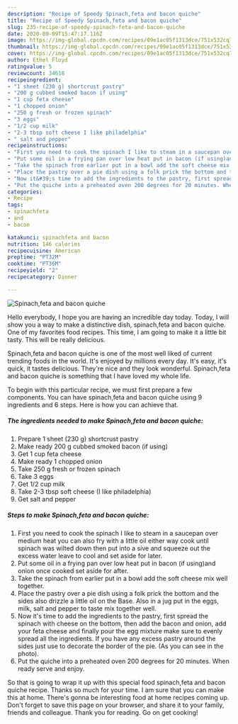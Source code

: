 ```yaml
---
description: "Recipe of Speedy Spinach,feta and bacon quiche"
title: "Recipe of Speedy Spinach,feta and bacon quiche"
slug: 235-recipe-of-speedy-spinach-feta-and-bacon-quiche
date: 2020-09-09T15:47:17.116Z
image: https://img-global.cpcdn.com/recipes/09e1ac05f1313dce/751x532cq70/spinachfeta-and-bacon-quiche-recipe-main-photo.jpg
thumbnail: https://img-global.cpcdn.com/recipes/09e1ac05f1313dce/751x532cq70/spinachfeta-and-bacon-quiche-recipe-main-photo.jpg
cover: https://img-global.cpcdn.com/recipes/09e1ac05f1313dce/751x532cq70/spinachfeta-and-bacon-quiche-recipe-main-photo.jpg
author: Ethel Floyd
ratingvalue: 5
reviewcount: 34618
recipeingredient:
- "1 sheet (230 g) shortcrust pastry"
- "200 g cubbed smoked bacon if using"
- "1 cup feta cheese"
- "1 chopped onion"
- "250 g fresh or frozen spinach"
- "3 eggs"
- "1/2 cup milk"
- "2-3 tbsp soft cheese I like philadelphia"
- " salt and pepper"
recipeinstructions:
- "First you need to cook the spinach I like to steam in a saucepan over medium heat you can also fry with a little oil either way cook until spinach was wilted down then put into a sive and squeeze out the excess water leave to cool and set aside for later."
- "Put some oil in a frying pan over low heat put in bacon (if using)and onion once cooked set aside for after."
- "Take the spinach from earlier put in a bowl add the soft cheese mix well together."
- "Place the pastry over a pie dish using a folk prick the bottom and the sides also drizzle a little oil on the Base. Also in a jug put in the eggs, milk, salt and pepper to taste mix together well."
- "Now it&#39;s time to add the ingredients to the pastry, first spread the spinach with cheese on the bottom, then add the bacon and onion, add your feta cheese and finally pour the egg mixture make sure to evenly spread all the ingredients. If you have any excess pastry around the sides just use to decorate the border of the pie. (As you can see in the photo)."
- "Put the quiche into a preheated oven 200 degrees for 20 minutes. When ready serve and enjoy."
categories:
- Recipe
tags:
- spinachfeta
- and
- bacon

katakunci: spinachfeta and bacon 
nutrition: 146 calories
recipecuisine: American
preptime: "PT32M"
cooktime: "PT36M"
recipeyield: "2"
recipecategory: Dinner

---
```



![Spinach,feta and bacon quiche](https://img-global.cpcdn.com/recipes/09e1ac05f1313dce/751x532cq70/spinachfeta-and-bacon-quiche-recipe-main-photo.jpg)

Hello everybody, I hope you are having an incredible day today. Today, I will show you a way to make a distinctive dish, spinach,feta and bacon quiche. One of my favorites food recipes. This time, I am going to make it a little bit tasty. This will be really delicious.



Spinach,feta and bacon quiche is one of the most well liked of current trending foods in the world. It's enjoyed by millions every day. It's easy, it's quick, it tastes delicious. They're nice and they look wonderful. Spinach,feta and bacon quiche is something that I have loved my whole life.


To begin with this particular recipe, we must first prepare a few components. You can have spinach,feta and bacon quiche using 9 ingredients and 6 steps. Here is how you can achieve that.

<!--inarticleads1-->

##### The ingredients needed to make Spinach,feta and bacon quiche:

1. Prepare 1 sheet (230 g) shortcrust pastry
1. Make ready 200 g cubbed smoked bacon (if using)
1. Get 1 cup feta cheese
1. Make ready 1 chopped onion
1. Take 250 g fresh or frozen spinach
1. Take 3 eggs
1. Get 1/2 cup milk
1. Take 2-3 tbsp soft cheese (I like philadelphia)
1. Get  salt and pepper




<!--inarticleads2-->

##### Steps to make Spinach,feta and bacon quiche:

1. First you need to cook the spinach I like to steam in a saucepan over medium heat you can also fry with a little oil either way cook until spinach was wilted down then put into a sive and squeeze out the excess water leave to cool and set aside for later.
1. Put some oil in a frying pan over low heat put in bacon (if using)and onion once cooked set aside for after.
1. Take the spinach from earlier put in a bowl add the soft cheese mix well together.
1. Place the pastry over a pie dish using a folk prick the bottom and the sides also drizzle a little oil on the Base. Also in a jug put in the eggs, milk, salt and pepper to taste mix together well.
1. Now it&#39;s time to add the ingredients to the pastry, first spread the spinach with cheese on the bottom, then add the bacon and onion, add your feta cheese and finally pour the egg mixture make sure to evenly spread all the ingredients. If you have any excess pastry around the sides just use to decorate the border of the pie. (As you can see in the photo).
1. Put the quiche into a preheated oven 200 degrees for 20 minutes. When ready serve and enjoy.




So that is going to wrap it up with this special food spinach,feta and bacon quiche recipe. Thanks so much for your time. I am sure that you can make this at home. There's gonna be interesting food at home recipes coming up. Don't forget to save this page on your browser, and share it to your family, friends and colleague. Thank you for reading. Go on get cooking!
